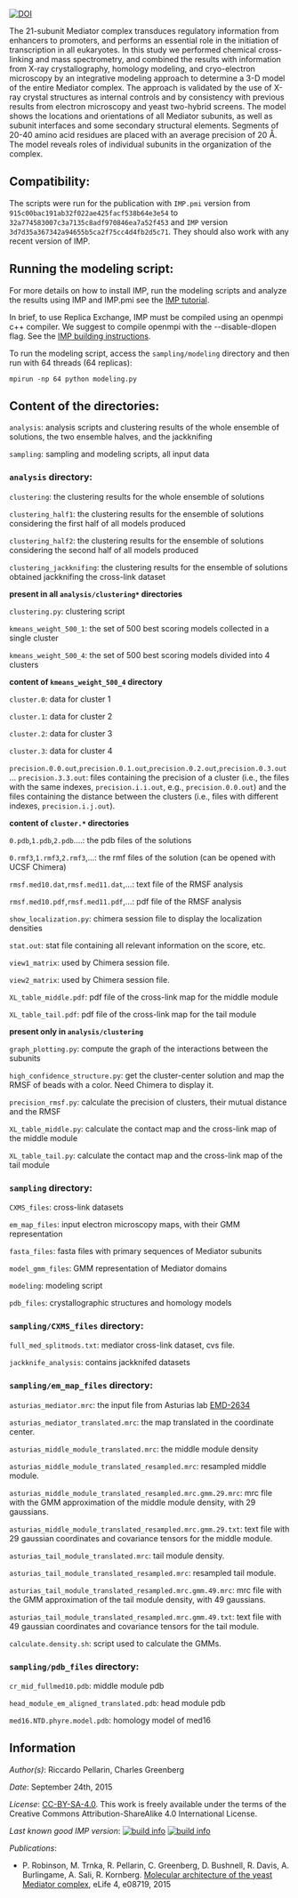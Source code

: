 [![DOI](https://zenodo.org/badge/doi/10.5281/zenodo.556216.svg)](http://dx.doi.org/10.5281/zenodo.556216)

The 21-subunit Mediator complex transduces regulatory information from
enhancers to promoters, and performs an essential role in the initiation
of transcription in all eukaryotes. In this study we performed chemical
cross-linking and mass spectrometry, and combined the results with information
from X-ray crystallography, homology modeling, and cryo-electron microscopy
by an integrative modeling approach to determine a 3-D model of the entire
Mediator complex. The approach is validated by the use of X-ray crystal
structures as internal controls and by consistency with previous results
from electron microscopy and yeast two-hybrid screens. The model shows the
locations and orientations of all Mediator subunits, as well as subunit
interfaces and some secondary structural elements. Segments of 20-40 amino
acid residues are placed with an average precision of 20 Å. The model reveals
roles of individual subunits in the organization of the complex. 

## Compatibility:

The scripts were run for the publication with `IMP.pmi` version from `915c00bac191ab32f022ae425facf538b64e3e54` to `32a774583007c3a7135c8adf970846ea7a52f453` and `IMP` version `3d7d35a367342a94655b5ca2f75cc4d4fb2d5c71`. They should also
work with any recent version of IMP.

## Running the modeling script:

For more details on how to install IMP, run the modeling scripts and analyze
the results using IMP and IMP.pmi see the
[IMP tutorial](https://integrativemodeling.org/nightly/doc/manual/rnapolii_stalk.html).

In brief, to use Replica Exchange, IMP must be compiled using an openmpi c++ compiler. We suggest to compile openmpi with the --disable-dlopen flag. See the [IMP building instructions](https://integrativemodeling.org/nightly/doc/html/installation.html).

To run the modeling script, access the `sampling/modeling` directory
and then run with 64 threads (64 replicas):

    mpirun -np 64 python modeling.py


## Content of the directories:

`analysis`: analysis scripts and clustering results of the whole ensemble of solutions, the two ensemble halves, and the jackknifing

`sampling`: sampling and modeling scripts, all input data


### `analysis` directory:

`clustering`: the clustering results for the whole ensemble of solutions

`clustering_half1`: the clustering results for the ensemble of solutions considering the first half of all models produced

`clustering_half2`: the clustering results for the ensemble of solutions considering the second half of all models produced

`clustering_jackknifing`: the clustering results for the ensemble of solutions obtained jackknifing the cross-link dataset

**present in all `analysis/clustering*` directories**

`clustering.py`: clustering script

`kmeans_weight_500_1`: the set of 500 best scoring models collected in a single cluster

`kmeans_weight_500_4`: the set of 500 best scoring models divided into 4 clusters

**content of `kmeans_weight_500_4` directory**

`cluster.0`: data for cluster 1

`cluster.1`: data for cluster 2

`cluster.2`: data for cluster 3

`cluster.3`: data for cluster 4

`precision.0.0.out`,`precision.0.1.out`,`precision.0.2.out`,`precision.0.3.out` ... `precision.3.3.out`: files containing the precision of a cluster (i.e., the files with the same indexes, `precision.i.i.out`, e.g., `precision.0.0.out`) and the files containing the distance between the clusters (i.e., files with different indexes, `precision.i.j.out`).
		
**content of `cluster.*` directories**

`0.pdb`,`1.pdb`,`2.pdb`....: the pdb files of the solutions

`0.rmf3`,`1.rmf3`,`2.rmf3`,...: the rmf files of the solution (can be opened with UCSF Chimera)

`rmsf.med10.dat`,`rmsf.med11.dat`,...: text file of the RMSF analysis

`rmsf.med10.pdf`,`rmsf.med11.pdf`,...: pdf file of the RMSF analysis

`show_localization.py`: chimera session file to display the localization densities

`stat.out`: stat file containing all relevant information on the score, etc.

`view1_matrix`: used by Chimera session file.

`view2_matrix`: used by Chimera session file.

`XL_table_middle.pdf`: pdf file of the cross-link map for the middle module

`XL_table_tail.pdf`: pdf file of the cross-link map for the tail module

**present only in `analysis/clustering`**

`graph_plotting.py`: compute the graph of the interactions between the subunits

`high_confidence_structure.py`: get the cluster-center solution and map the RMSF of beads with a color. Need Chimera to display it.

`precision_rmsf.py`: calculate the precision of clusters, their mutual distance and the RMSF

`XL_table_middle.py`: calculate the contact map and the cross-link map of the middle module

`XL_table_tail.py`: calculate the contact map and the cross-link map of the tail module

		
### `sampling` directory:

`CXMS_files`: cross-link datasets

`em_map_files`: input electron microscopy maps, with their GMM representation

`fasta_files`: fasta files with primary sequences of Mediator subunits

`model_gmm_files`: GMM representation of Mediator domains

`modeling`: modeling script

`pdb_files`: crystallographic structures and homology models

### `sampling/CXMS_files` directory:

`full_med_splitmods.txt`: mediator cross-link dataset, cvs file.

`jackknife_analysis`: contains jackknifed datasets 

### `sampling/em_map_files` directory:

`asturias_mediator.mrc`: the input file from Asturias lab [EMD-2634](http://www.ebi.ac.uk/pdbe/entry/EMD-2634)

`asturias_mediator_translated.mrc`: the map translated in the coordinate center.

`asturias_middle_module_translated.mrc`: the middle module density

`asturias_middle_module_translated_resampled.mrc`: resampled middle module.

`asturias_middle_module_translated_resampled.mrc.gmm.29.mrc`: mrc file with the GMM approximation of the middle module density, with 29 gaussians.

`asturias_middle_module_translated_resampled.mrc.gmm.29.txt`: text file with 29 gaussian coordinates and covariance tensors for the middle module.

`asturias_tail_module_translated.mrc`: tail module density.

`asturias_tail_module_translated_resampled.mrc`: resampled tail module.

`asturias_tail_module_translated_resampled.mrc.gmm.49.mrc`: mrc file with the GMM approximation of the tail module density, with 49 gaussians.

`asturias_tail_module_translated_resampled.mrc.gmm.49.txt`: text file with 49 gaussian coordinates and covariance tensors for the tail module.

`calculate.density.sh`: script used to calculate the GMMs.

### `sampling/pdb_files` directory:

`cr_mid_fullmed10.pdb`: middle module pdb

`head_module_em_aligned_translated.pdb`: head module pdb

`med16.NTD.phyre.model.pdb`: homology model of med16


## Information

_Author(s)_: Riccardo Pellarin, Charles Greenberg

_Date_: September 24th, 2015

_License_: [CC-BY-SA-4.0](https://creativecommons.org/licenses/by-sa/4.0/legalcode).
This work is freely available under the terms of the Creative Commons
Attribution-ShareAlike 4.0 International License.

_Last known good IMP version_: [![build info](https://integrativemodeling.org/systems/?sysstat=18&branch=master)](https://integrativemodeling.org/systems/) [![build info](https://integrativemodeling.org/systems/?sysstat=18&branch=develop)](https://integrativemodeling.org/systems/)

_Publications_:
 - P. Robinson, M. Trnka, R. Pellarin, C. Greenberg, D. Bushnell, R. Davis,
   A. Burlingame, A. Sali, R. Kornberg. [Molecular architecture of the yeast Mediator complex](https://www.ncbi.nlm.nih.gov/pubmed/26402457), eLife 4, e08719, 2015

